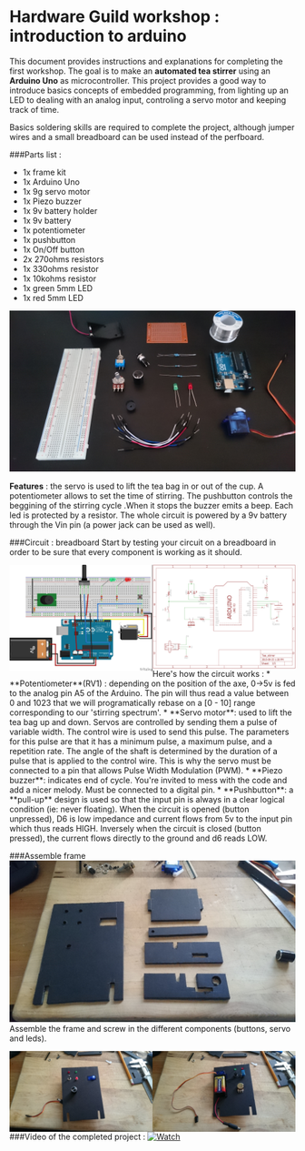 # Hardware Guild workshop : introduction to arduino

This document provides instructions and explanations for completing the first workshop.
The goal is to make an **automated tea stirrer** using an **Arduino Uno** as microcontroller. 
This project provides a good way to introduce basics concepts of embedded programming, from lighting up an LED
to dealing with an analog input, controling a servo motor and keeping track of time. 

Basics soldering skills are required to complete the project, although jumper wires and a small breadboard 
can be used instead of the perfboard. 

###Parts list :
* 1x frame kit
* 1x Arduino Uno
* 1x 9g servo motor
* 1x Piezo buzzer
* 1x 9v battery holder
* 1x 9v battery
* 1x potentiometer
* 1x pushbutton 
* 1x On/Off button
* 2x 270ohms resistors
* 1x 330ohms resistor
* 1x 10kohms resistor 
* 1x green 5mm LED
* 1x red 5mm LED

![alt text](https://github.com/amatelin/HG-Workshops/blob/master/Workshop%201/src/img/00_components.JPG "Components needed")

**Features** : the servo is used to lift the tea bag in or out of the cup. A potentiometer allows to set the time of stirring. 
The pushbutton controls the beggining of the stirring cycle .When it stops the buzzer emits a beep. Each led is protected by a resistor. 
The whole circuit is powered by a 9v battery through the Vin pin (a power jack can be used as well). 

###Circuit : breadboard 
Start by testing your circuit on a breadboard in order to be sure that every component is working as it should. 

<img width="50%" height="50%" align="left" src="https://github.com/amatelin/HG-Workshops/blob/master/Workshop%201/circuit_fritzing_bb.jpg"/>
<img width="50%" height="50%" align="right" src="https://github.com/amatelin/HG-Workshops/blob/master/Workshop%201/circuit_schematic.png"/>
Here's how the circuit works : 
* **Potentiometer**(RV1) : depending on the position of the axe, 0->5v is fed to the analog pin A5 of the Arduino. 
The pin will thus read a value between 0 and 1023 that we will programatically rebase on a [0 - 10] range corresponding 
to our 'stirring spectrum'. 
* **Servo motor**: used to lift the tea bag up and down. Servos are controlled by sending them a pulse of variable width. The control wire is used to send this pulse. The parameters for this pulse are that it has a minimum pulse, a maximum pulse, and a repetition rate.
The angle of the shaft is determined by the duration of a pulse that is applied to the control wire. This is why the 
servo must be connected to a pin that allows Pulse Width Modulation (PWM). 
* **Piezo buzzer**: indicates end of cycle. You're invited to mess with the code and add a nicer melody. Must be connected to a digital pin.
* **Pushbutton**: a **pull-up** design is used so that the input pin is always in a clear logical condition (ie: never floating). 
When the circuit is opened (button unpressed), D6 is low impedance and current flows from 5v to the input pin which thus reads HIGH. 
Inversely when the circuit is closed (button pressed), the current flows directly to the ground and d6 reads LOW. 



###Assemble frame
<img src="https://github.com/amatelin/HG-Workshops/blob/master/Workshop%201/src/img/02_frame_parts.JPG"/>
Assemble the frame and screw in the different components (buttons, servo and leds).

<img width="50%" height="50%" align="right" src="https://github.com/amatelin/HG-Workshops/blob/master/Workshop%201/src/img/031_frame_add_components.JPG"/>
<img width="50%" height="50%" align="right" src="https://github.com/amatelin/HG-Workshops/blob/master/Workshop%201/src/img/032_frame_add_components.JPG"/>

###Video of the completed project :
[![Watch](http://img.youtube.com/vi/GEQ1YadsMo0/0.jpg)](http://www.youtube.com/watch?v=GEQ1YadsMo0)

